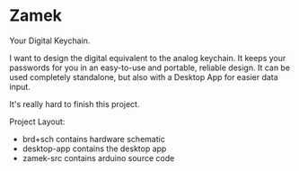 # Zamek
Your Digital Keychain.

I want to design the digital equivalent to the analog keychain. It keeps your passwords for you in an easy-to-use and portable, reliable design. It can be used completely standalone, but also with a Desktop App for easier data input.

It's really hard to finish this project.

Project Layout:
* brd+sch contains hardware schematic
* desktop-app contains the desktop app
* zamek-src contains arduino source code